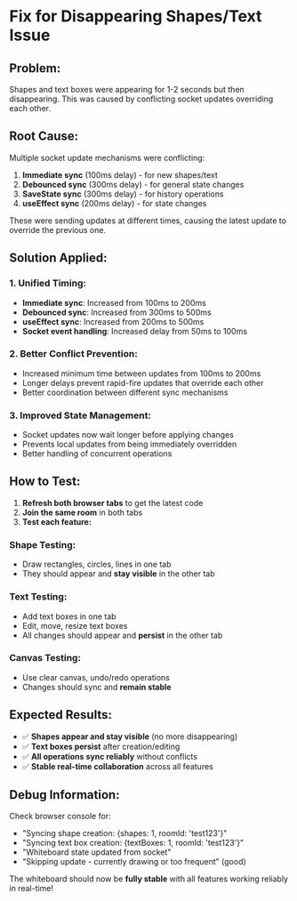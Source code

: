 # Fix for Disappearing Shapes/Text Issue

## Problem:
Shapes and text boxes were appearing for 1-2 seconds but then disappearing. This was caused by conflicting socket updates overriding each other.

## Root Cause:
Multiple socket update mechanisms were conflicting:
1. **Immediate sync** (100ms delay) - for new shapes/text
2. **Debounced sync** (300ms delay) - for general state changes  
3. **SaveState sync** (300ms delay) - for history operations
4. **useEffect sync** (200ms delay) - for state changes

These were sending updates at different times, causing the latest update to override the previous one.

## Solution Applied:

### **1. Unified Timing:**
- **Immediate sync**: Increased from 100ms to 200ms
- **Debounced sync**: Increased from 300ms to 500ms
- **useEffect sync**: Increased from 200ms to 500ms
- **Socket event handling**: Increased delay from 50ms to 100ms

### **2. Better Conflict Prevention:**
- Increased minimum time between updates from 100ms to 200ms
- Longer delays prevent rapid-fire updates that override each other
- Better coordination between different sync mechanisms

### **3. Improved State Management:**
- Socket updates now wait longer before applying changes
- Prevents local updates from being immediately overridden
- Better handling of concurrent operations

## How to Test:

1. **Refresh both browser tabs** to get the latest code
2. **Join the same room** in both tabs
3. **Test each feature:**

### **Shape Testing:**
- Draw rectangles, circles, lines in one tab
- They should appear and **stay visible** in the other tab

### **Text Testing:**
- Add text boxes in one tab
- Edit, move, resize text boxes
- All changes should appear and **persist** in the other tab

### **Canvas Testing:**
- Use clear canvas, undo/redo operations
- Changes should sync and **remain stable**

## Expected Results:
- ✅ **Shapes appear and stay visible** (no more disappearing)
- ✅ **Text boxes persist** after creation/editing
- ✅ **All operations sync reliably** without conflicts
- ✅ **Stable real-time collaboration** across all features

## Debug Information:
Check browser console for:
- "Syncing shape creation: {shapes: 1, roomId: 'test123'}"
- "Syncing text box creation: {textBoxes: 1, roomId: 'test123'}"
- "Whiteboard state updated from socket"
- "Skipping update - currently drawing or too frequent" (good)

The whiteboard should now be **fully stable** with all features working reliably in real-time!




